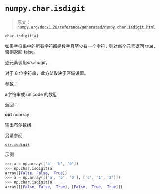 # `numpy.char.isdigit`

> 原文：[`numpy.org/doc/1.26/reference/generated/numpy.char.isdigit.html`](https://numpy.org/doc/1.26/reference/generated/numpy.char.isdigit.html)

```py
char.isdigit(a)
```

如果字符串中的所有字符都是数字且至少有一个字符，则对每个元素返回 true，否则返回 false。

逐元素调用*str.isdigit*。

对于 8 位字符串，此方法取决于区域设置。

参数：

**a**字符串或 unicode 的数组

返回：

**out** ndarray

输出布尔数组

另请参阅

[`str.isdigit`](https://docs.python.org/3/library/stdtypes.html#str.isdigit "(在 Python v3.11 中)")

示例

```py
>>> a = np.array(['a', 'b', '0'])
>>> np.char.isdigit(a)
array([False, False,  True])
>>> a = np.array([['a', 'b', '0'], ['c', '1', '2']])
>>> np.char.isdigit(a)
array([[False, False,  True], [False,  True,  True]]) 
```
